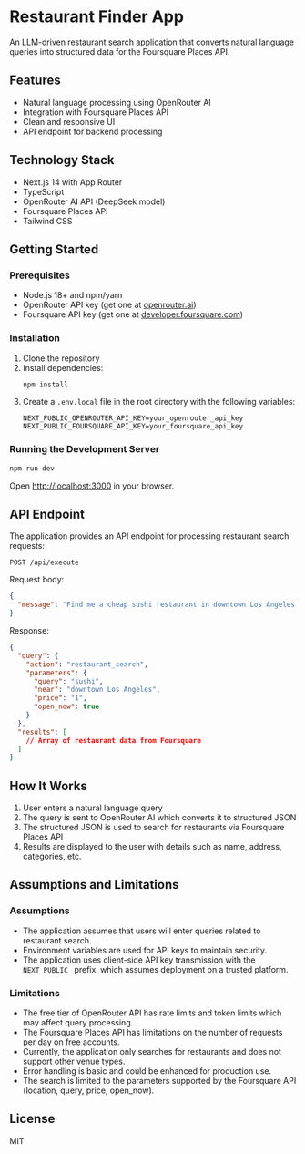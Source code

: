 # Restaurant Finder App

An LLM-driven restaurant search application that converts natural language queries into structured data for the Foursquare Places API.

## Features

- Natural language processing using OpenRouter AI
- Integration with Foursquare Places API
- Clean and responsive UI
- API endpoint for backend processing

## Technology Stack

- Next.js 14 with App Router
- TypeScript
- OpenRouter AI API (DeepSeek model)
- Foursquare Places API
- Tailwind CSS

## Getting Started

### Prerequisites

- Node.js 18+ and npm/yarn
- OpenRouter API key (get one at [openrouter.ai](https://openrouter.ai))
- Foursquare API key (get one at [developer.foursquare.com](https://developer.foursquare.com))

### Installation

1. Clone the repository
2. Install dependencies:
   ```bash
   npm install
   ```
3. Create a `.env.local` file in the root directory with the following variables:
   ```
   NEXT_PUBLIC_OPENROUTER_API_KEY=your_openrouter_api_key
   NEXT_PUBLIC_FOURSQUARE_API_KEY=your_foursquare_api_key
   ```

### Running the Development Server

```bash
npm run dev
```

Open [http://localhost:3000](http://localhost:3000) in your browser.

## API Endpoint

The application provides an API endpoint for processing restaurant search requests:

```
POST /api/execute
```

Request body:
```json
{
  "message": "Find me a cheap sushi restaurant in downtown Los Angeles that's open now"
}
```

Response:
```json
{
  "query": {
    "action": "restaurant_search",
    "parameters": {
      "query": "sushi",
      "near": "downtown Los Angeles",
      "price": "1",
      "open_now": true
    }
  },
  "results": [
    // Array of restaurant data from Foursquare
  ]
}
```

## How It Works

1. User enters a natural language query
2. The query is sent to OpenRouter AI which converts it to structured JSON
3. The structured JSON is used to search for restaurants via Foursquare Places API
4. Results are displayed to the user with details such as name, address, categories, etc.

## Assumptions and Limitations

### Assumptions
- The application assumes that users will enter queries related to restaurant search.
- Environment variables are used for API keys to maintain security.
- The application uses client-side API key transmission with the `NEXT_PUBLIC_` prefix, which assumes deployment on a trusted platform.

### Limitations
- The free tier of OpenRouter API has rate limits and token limits which may affect query processing.
- The Foursquare Places API has limitations on the number of requests per day on free accounts.
- Currently, the application only searches for restaurants and does not support other venue types.
- Error handling is basic and could be enhanced for production use.
- The search is limited to the parameters supported by the Foursquare API (location, query, price, open_now).

## License

MIT
